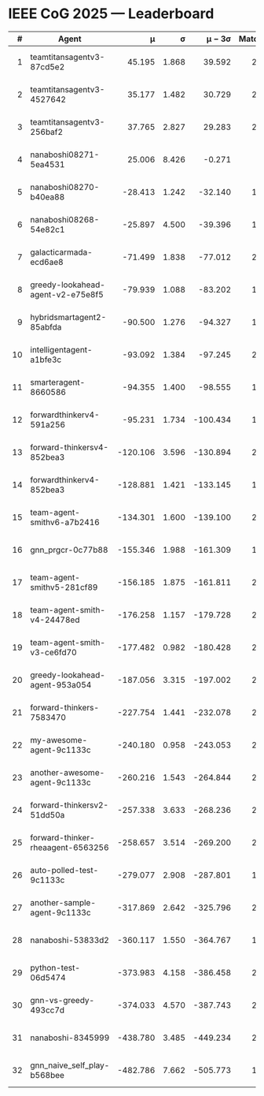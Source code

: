 # IEEE CoG 2025 — Leaderboard

| # | Agent | μ | σ | μ − 3σ | Matches | Updated |
|---:|---|---:|---:|---:|---:|---|
| 1 | teamtitansagentv3-87cd5e2 | 45.195 | 1.868 | 39.592 | 2300 | 2025-08-27 14:27 |
| 2 | teamtitansagentv3-4527642 | 35.177 | 1.482 | 30.729 | 2200 | 2025-08-27 14:27 |
| 3 | teamtitansagentv3-256baf2 | 37.765 | 2.827 | 29.283 | 2260 | 2025-08-27 14:27 |
| 4 | nanaboshi08271-5ea4531 | 25.006 | 8.426 | -0.271 | 580 | 2025-08-27 14:27 |
| 5 | nanaboshi08270-b40ea88 | -28.413 | 1.242 | -32.140 | 1198 | 2025-08-27 14:27 |
| 6 | nanaboshi08268-54e82c1 | -25.897 | 4.500 | -39.396 | 1978 | 2025-08-27 14:27 |
| 7 | galacticarmada-ecd6ae8 | -71.499 | 1.838 | -77.012 | 2080 | 2025-08-27 14:27 |
| 8 | greedy-lookahead-agent-v2-e75e8f5 | -79.939 | 1.088 | -83.202 | 1958 | 2025-08-27 14:27 |
| 9 | hybridsmartagent2-85abfda | -90.500 | 1.276 | -94.327 | 1870 | 2025-08-27 14:27 |
| 10 | intelligentagent-a1bfe3c | -93.092 | 1.384 | -97.245 | 2116 | 2025-08-27 14:27 |
| 11 | smarteragent-8660586 | -94.355 | 1.400 | -98.555 | 1864 | 2025-08-27 14:27 |
| 12 | forwardthinkerv4-591a256 | -95.231 | 1.734 | -100.434 | 1947 | 2025-08-27 14:27 |
| 13 | forward-thinkersv4-852bea3 | -120.106 | 3.596 | -130.894 | 2078 | 2025-08-27 14:26 |
| 14 | forwardthinkerv4-852bea3 | -128.881 | 1.421 | -133.145 | 1775 | 2025-08-27 14:27 |
| 15 | team-agent-smithv6-a7b2416 | -134.301 | 1.600 | -139.100 | 2700 | 2025-08-27 14:27 |
| 16 | gnn_prgcr-0c77b88 | -155.346 | 1.988 | -161.309 | 1840 | 2025-08-27 14:27 |
| 17 | team-agent-smithv5-281cf89 | -156.185 | 1.875 | -161.811 | 2280 | 2025-08-27 14:27 |
| 18 | team-agent-smith-v4-24478ed | -176.258 | 1.157 | -179.728 | 2280 | 2025-08-27 14:27 |
| 19 | team-agent-smith-v3-ce6fd70 | -177.482 | 0.982 | -180.428 | 2300 | 2025-08-27 14:27 |
| 20 | greedy-lookahead-agent-953a054 | -187.056 | 3.315 | -197.002 | 2178 | 2025-08-27 14:27 |
| 21 | forward-thinkers-7583470 | -227.754 | 1.441 | -232.078 | 2380 | 2025-08-27 14:27 |
| 22 | my-awesome-agent-9c1133c | -240.180 | 0.958 | -243.053 | 2820 | 2025-08-27 14:26 |
| 23 | another-awesome-agent-9c1133c | -260.216 | 1.543 | -264.844 | 2520 | 2025-08-27 14:27 |
| 24 | forward-thinkersv2-51dd50a | -257.338 | 3.633 | -268.236 | 2588 | 2025-08-27 14:27 |
| 25 | forward-thinker-rheaagent-6563256 | -258.657 | 3.514 | -269.200 | 2488 | 2025-08-27 14:27 |
| 26 | auto-polled-test-9c1133c | -279.077 | 2.908 | -287.801 | 1880 | 2025-08-27 14:27 |
| 27 | another-sample-agent-9c1133c | -317.869 | 2.642 | -325.796 | 2480 | 2025-08-27 14:27 |
| 28 | nanaboshi-53833d2 | -360.117 | 1.550 | -364.767 | 1960 | 2025-08-27 14:27 |
| 29 | python-test-06d5474 | -373.983 | 4.158 | -386.458 | 2010 | 2025-08-27 14:26 |
| 30 | gnn-vs-greedy-493cc7d | -374.033 | 4.570 | -387.743 | 2140 | 2025-08-27 14:26 |
| 31 | nanaboshi-8345999 | -438.780 | 3.485 | -449.234 | 2150 | 2025-08-27 14:27 |
| 32 | gnn_naive_self_play-b568bee | -482.786 | 7.662 | -505.773 | 1700 | 2025-08-27 14:27 |
